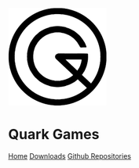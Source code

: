 ![Logo](logo.png)
# Quark Games
[Home](index.md) [Downloads](downloads.md) [Github Repositories](repos.md)
